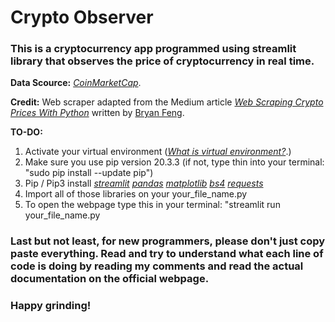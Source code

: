 # Crypto Observer

### This is a cryptocurrency app programmed using streamlit library that observes the price of cryptocurrency in real time.

**Data Scource:** *[CoinMarketCap](http://coinmarketcap.com)*.

**Credit:** Web scraper adapted from the Medium article *[Web Scraping Crypto Prices With Python](https://towardsdatascience.com/web-scraping-crypto-prices-with-python-41072ea5b5bf)* written by [Bryan Feng](https://medium.com/@bryanf).

**TO-DO:**
1. Activate your virtual environment (*[What is virtual environment?](https://virtualenv.pypa.io/en/latest/)*.)
2. Make sure you use pip version 20.3.3 (if not, type thin into your terminal: "sudo pip install --update pip")
3. Pip / Pip3 install *[streamlit](https://www.streamlit.io/)* *[pandas](https://pandas.pydata.org/)* *[matplotlib](https://matplotlib.org/)* *[bs4](https://pypi.org/project/beautifulsoup4/)* *[requests](https://pypi.org/project/requests/)*
4. Import all of those libraries on your your_file_name.py
5. To open the webpage type this in your terminal: "streamlit run your_file_name.py

### Last but not least, for new programmers, please don't just copy paste everything. Read and try to understand what each line of code is doing by reading my comments and read the actual documentation on the official webpage.

### Happy grinding!
